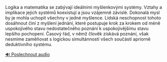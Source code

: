 
Logika a matematika se zabývají ideálními myšlenkovými systémy. Vztahy a implikace jejich systémů koexistují a jsou vzájemně závislé. Dokonalá mysl by je mohla uchopit všechny v jedné myšlence. Lidská neschopnost tohoto dosáhnout činí z myšlení jednání, které postupuje krok za krokem od méně uspokojivého stavu nedostatečného poznání k uspokojivějšímu stavu lepšího pochopení. Časový řád, v němž člověk získává poznání, však nesmíme zaměňovat s logickou simultánností všech součástí apriorně deduktivního systému.

[🔊 Poslechnout audio](/data/7-paragraphs/audio/chapter_26/para_012-Logika-a-matematika-se-zabvaj-idelnmi-mylenko.mp3)

